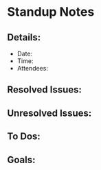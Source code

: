# Standup Notes

## Details:
- Date: 
- Time:
- Attendees: 

## Resolved Issues: 

## Unresolved Issues:

## To Dos:

## Goals:
